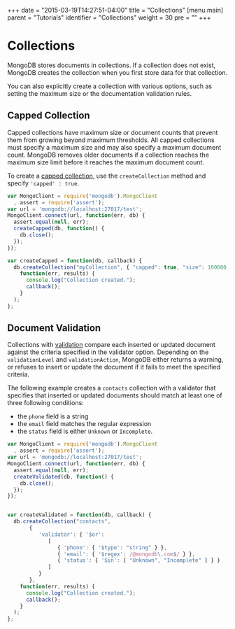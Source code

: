 +++
date = "2015-03-19T14:27:51-04:00"
title = "Collections"
[menu.main]
  parent = "Tutorials"
  identifier = "Collections"
  weight = 30
  pre = "<i class='fa'></i>"
+++

# Collections

MongoDB stores documents in collections. If a collection does not
exist, MongoDB creates the collection when you first store data for
that collection.

You can also explicitly create a collection with various options,
such as setting the maximum size or the documentation validation rules.

## Capped Collection

Capped collections have maximum size or document counts that prevent
them from growing beyond maximum thresholds. All capped collections must
specify a maximum size and may also specify a maximum document count.
MongoDB removes older documents if a collection reaches the maximum size
limit before it reaches the maximum document count.

To create a [capped collection](https://docs.mongodb.com/manual/core/capped-collections/),
use the ``createCollection`` method and specify ``'capped' : true``.

```js
var MongoClient = require('mongodb').MongoClient
  , assert = require('assert');
var url = 'mongodb://localhost:27017/test';
MongoClient.connect(url, function(err, db) {
  assert.equal(null, err);
  createCapped(db, function() {
    db.close();
  });
});

var createCapped = function(db, callback) {
  db.createCollection("myCollection", { "capped": true, "size": 100000, "max": 5000},
    function(err, results) {
      console.log("Collection created.");
      callback();
    }
  );
};
```

## Document Validation

Collections with [validation](https://docs.mongodb.com/manual/core/document-validation/)
compare each inserted or updated
document against the criteria specified in the validator option.
Depending on the ``validationLevel`` and ``validationAction``, MongoDB
either returns a warning, or refuses to insert or update the document
if it fails to meet the specified criteria.

The following example creates a ``contacts`` collection with a validator
that specifies that inserted or updated documents should match at
least one of three following conditions:

- the ``phone`` field is a string
- the ``email`` field matches the regular expression
- the ``status`` field is either ``Unknown`` or ``Incomplete``.

```js
var MongoClient = require('mongodb').MongoClient
  , assert = require('assert');
var url = 'mongodb://localhost:27017/test';
MongoClient.connect(url, function(err, db) {
  assert.equal(null, err);
  createValidated(db, function() {
    db.close();
  });
});


var createValidated = function(db, callback) {
  db.createCollection("contacts", 
	   {
	      'validator': { '$or':
	         [
	            { 'phone': { '$type': "string" } },
	            { 'email': { '$regex': /@mongodb\.com$/ } },
	            { 'status': { '$in': [ "Unknown", "Incomplete" ] } }
	         ]
	      }
	   },	   
    function(err, results) {
      console.log("Collection created.");
      callback();
    }
  );
};
  
```


